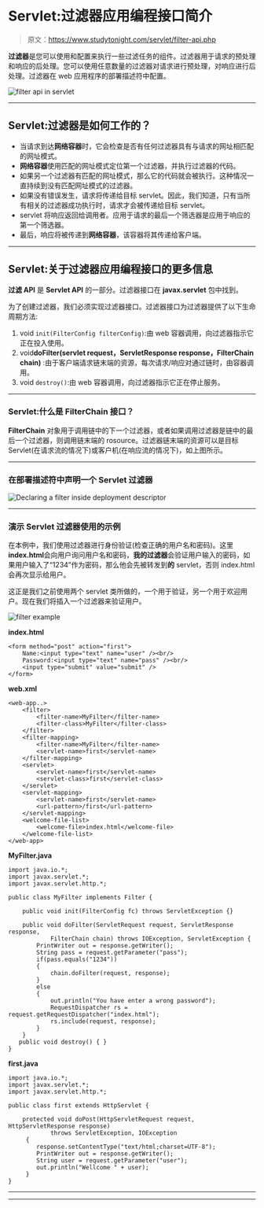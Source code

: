 # Servlet:过滤器应用编程接口简介

> 原文：<https://www.studytonight.com/servlet/filter-api.php>

**过滤器**是您可以使用和配置来执行一些过滤任务的组件。过滤器用于请求的预处理和响应的后处理。您可以使用任意数量的过滤器对请求进行预处理，对响应进行后处理。过滤器在 web 应用程序的部署描述符中配置。

![filter api in servlet](../Images/f1b7ef6fc399a10828376b2733869af9.png)

* * *

## Servlet:过滤器是如何工作的？

*   当请求到达**网络容器**时，它会检查是否有任何过滤器具有与请求的网址相匹配的网址模式。
*   **网络容器**使用匹配的网址模式定位第一个过滤器，并执行过滤器的代码。
*   如果另一个过滤器有匹配的网址模式，那么它的代码就会被执行。这种情况一直持续到没有匹配网址模式的过滤器。
*   如果没有错误发生，请求将传递给目标 servlet。因此，我们知道，只有当所有相关的过滤器成功执行时，请求才会被传递给目标 servlet。
*   servlet 将响应返回给调用者。应用于请求的最后一个筛选器是应用于响应的第一个筛选器。
*   最后，响应将被传递到**网络容器**，该容器将其传递给客户端。

* * *

## Servlet:关于过滤器应用编程接口的更多信息

**过滤 API** 是 **Servlet API** 的一部分。过滤器接口在 **javax.servlet** 包中找到。

为了创建过滤器，我们必须实现过滤器接口。过滤器接口为过滤器提供了以下生命周期方法:

1.  void `init(FilterConfig filterConfig)`:由 web 容器调用，向过滤器指示它正在投入使用。
2.  void**doFilter(servlet request，ServletResponse response，FilterChain chain)** :由于客户端请求链末端的资源，每次请求/响应对通过链时，由容器调用。
3.  void `destroy()`:由 web 容器调用，向过滤器指示它正在停止服务。

* * *

### Servlet:什么是 FilterChain 接口？

**FilterChain** 对象用于调用链中的下一个过滤器，或者如果调用过滤器是链中的最后一个过滤器，则调用链末端的 rosource。过滤器链末端的资源可以是目标 Servlet(在请求流的情况下)或客户机(在响应流的情况下)，如上图所示。

* * *

### 在部署描述符中声明一个 Servlet 过滤器

![Declaring a filter inside deployment descriptor](../Images/e5e02dfbc23ca0824beb18c3951ff1c0.png)

* * *

### 演示 Servlet 过滤器使用的示例

在本例中，我们使用过滤器进行身份验证(检查正确的用户名和密码)。这里**index.html**会向用户询问用户名和密码，**我的过滤器**会验证用户输入的密码，如果用户输入了“1234”作为密码，那么他会先被转发到**的** servlet，否则 index.html 会再次显示给用户。

这正是我们之前使用两个 servlet 类所做的，一个用于验证，另一个用于欢迎用户。现在我们将插入一个过滤器来验证用户。

![filter example](../Images/f1b0e8834003c75d4c7a46df50ec8619.png)

**index.html**

```
<form method="post" action="first">
    Name:<input type="text" name="user" /><br/>
    Password:<input type="text" name="pass" /><br/>
    <input type="submit" value="submit" />
</form> 
```

**web.xml**

```
<web-app..>
    <filter>
        <filter-name>MyFilter</filter-name>
        <filter-class>MyFilter</filter-class>
    </filter>
    <filter-mapping>
        <filter-name>MyFilter</filter-name>
        <servlet-name>first</servlet-name>
    </filter-mapping>
    <servlet>
        <servlet-name>first</servlet-name>
        <servlet-class>first</servlet-class>
    </servlet>
    <servlet-mapping>
        <servlet-name>first</servlet-name>
        <url-pattern>/first</url-pattern>
    </servlet-mapping>
    <welcome-file-list>
        <welcome-file>index.html</welcome-file>
    </welcome-file-list>
</web-app>
```

**MyFilter.java**

```
import java.io.*;
import javax.servlet.*;
import javax.servlet.http.*;

public class MyFilter implements Filter {

    public void init(FilterConfig fc) throws ServletException {}

    public void doFilter(ServletRequest request, ServletResponse response,
            FilterChain chain) throws IOException, ServletException {
        PrintWriter out = response.getWriter();
        String pass = request.getParameter("pass");
        if(pass.equals("1234"))
        {
            chain.doFilter(request, response);  
        }
        else
        {
            out.println("You have enter a wrong password");
            RequestDispatcher rs = request.getRequestDispatcher("index.html");
            rs.include(request, response);
        }
    }
   public void destroy() { }
}
```

**first.java**

```
import java.io.*;
import javax.servlet.*;
import javax.servlet.http.*;

public class first extends HttpServlet {

    protected void doPost(HttpServletRequest request, HttpServletResponse response)
            throws ServletException, IOException 
     {
        response.setContentType("text/html;charset=UTF-8");
        PrintWriter out = response.getWriter();
        String user = request.getParameter("user");
        out.println("Wellcome " + user);
     }
} 
```

* * *

* * *